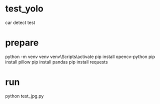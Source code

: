 # test_yolo
car detect test


# prepare
python -m venv venv
venv\Scripts\activate
pip install opencv-python
pip install pillow
pip install pandas
pip install requests


# run
python test_jpg.py
